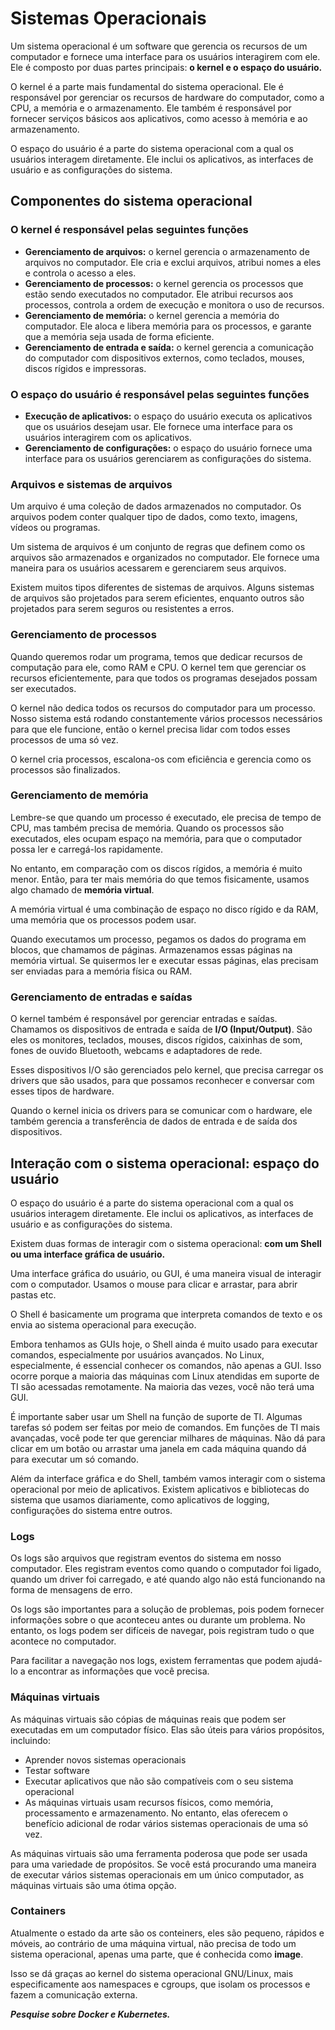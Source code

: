 # Sistemas Operacionais

Um sistema operacional é um software que gerencia os recursos de um computador e fornece uma interface para os usuários interagirem com ele. Ele é composto por duas partes principais: **o kernel e o espaço do usuário.**

O kernel é a parte mais fundamental do sistema operacional. Ele é responsável por gerenciar os recursos de hardware do computador, como a CPU, a memória e o armazenamento. Ele também é responsável por fornecer serviços básicos aos aplicativos, como acesso à memória e ao armazenamento.

O espaço do usuário é a parte do sistema operacional com a qual os usuários interagem diretamente. Ele inclui os aplicativos, as interfaces de usuário e as configurações do sistema.

## Componentes do sistema operacional

### O kernel é responsável pelas seguintes funções

- **Gerenciamento de arquivos:** o kernel gerencia o armazenamento de arquivos no computador. Ele cria e exclui arquivos, atribui nomes a eles e controla o acesso a eles.
- **Gerenciamento de processos:** o kernel gerencia os processos que estão sendo executados no computador. Ele atribui recursos aos processos, controla a ordem de execução e monitora o uso de recursos.
- **Gerenciamento de memória:** o kernel gerencia a memória do computador. Ele aloca e libera memória para os processos, e garante que a memória seja usada de forma eficiente.
- **Gerenciamento de entrada e saída:** o kernel gerencia a comunicação do computador com dispositivos externos, como teclados, mouses, discos rígidos e impressoras.

### O espaço do usuário é responsável pelas seguintes funções

- **Execução de aplicativos:** o espaço do usuário executa os aplicativos que os usuários desejam usar. Ele fornece uma interface para os usuários interagirem com os aplicativos.
- **Gerenciamento de configurações:** o espaço do usuário fornece uma interface para os usuários gerenciarem as configurações do sistema.

### Arquivos e sistemas de arquivos

Um arquivo é uma coleção de dados armazenados no computador. Os arquivos podem conter qualquer tipo de dados, como texto, imagens, vídeos ou programas.

Um sistema de arquivos é um conjunto de regras que definem como os arquivos são armazenados e organizados no computador. Ele fornece uma maneira para os usuários acessarem e gerenciarem seus arquivos.

Existem muitos tipos diferentes de sistemas de arquivos. Alguns sistemas de arquivos são projetados para serem eficientes, enquanto outros são projetados para serem seguros ou resistentes a erros.

### Gerenciamento de processos

Quando queremos rodar um programa, temos que dedicar recursos de computação para ele, como RAM e CPU. O kernel tem que gerenciar os recursos eficientemente, para que todos os programas desejados possam ser executados.

O kernel não dedica todos os recursos do computador para um processo. Nosso sistema está rodando constantemente vários processos necessários para que ele funcione, então o kernel precisa lidar com todos esses processos de uma só vez.

O kernel cria processos, escalona-os com eficiência e gerencia como os processos são finalizados.

### Gerenciamento de memória

Lembre-se que quando um processo é executado, ele precisa de tempo de CPU, mas também precisa de memória. Quando os processos são executados, eles ocupam espaço na memória, para que o computador possa ler e carregá-los rapidamente.

No entanto, em comparação com os discos rígidos, a memória é muito menor. Então, para ter mais memória do que temos fisicamente, usamos algo chamado de **memória virtual**.

A memória virtual é uma combinação de espaço no disco rígido e da RAM, uma memória que os processos podem usar.

Quando executamos um processo, pegamos os dados do programa em blocos, que chamamos de páginas. Armazenamos essas páginas na memória virtual. Se quisermos ler e executar essas páginas, elas precisam ser enviadas para a memória física ou RAM.

### Gerenciamento de entradas e saídas

O kernel também é responsável por gerenciar entradas e saídas. Chamamos os dispositivos de entrada e saída de **I/O (Input/Output)**. São eles os monitores, teclados, mouses, discos rígidos, caixinhas de som, fones de ouvido Bluetooth, webcams e adaptadores de rede.

Esses dispositivos I/O são gerenciados pelo kernel, que precisa carregar os drivers que são usados, para que possamos reconhecer e conversar com esses tipos de hardware.

Quando o kernel inicia os drivers para se comunicar com o hardware, ele também gerencia a transferência de dados de entrada e de saída dos dispositivos.

## Interação com o sistema operacional: espaço do usuário

O espaço do usuário é a parte do sistema operacional com a qual os usuários interagem diretamente. Ele inclui os aplicativos, as interfaces de usuário e as configurações do sistema.

Existem duas formas de interagir com o sistema operacional: **com um Shell ou uma interface gráfica de usuário.**

Uma interface gráfica do usuário, ou GUI, é uma maneira visual de interagir com o computador. Usamos o mouse para clicar e arrastar, para abrir pastas etc.

O Shell é basicamente um programa que interpreta comandos de texto e os envia ao sistema operacional para execução.

Embora tenhamos as GUIs hoje, o Shell ainda é muito usado para executar comandos, especialmente por usuários avançados. No Linux, especialmente, é essencial conhecer os comandos, não apenas a GUI. Isso ocorre porque a maioria das máquinas com Linux atendidas em suporte de TI são acessadas remotamente. Na maioria das vezes, você não terá uma GUI.

É importante saber usar um Shell na função de suporte de TI. Algumas tarefas só podem ser feitas por meio de comandos. Em funções de TI mais avançadas, você pode ter que gerenciar milhares de máquinas. Não dá para clicar em um botão ou arrastar uma janela em cada máquina quando dá para executar um só comando.

Além da interface gráfica e do Shell, também vamos interagir com o sistema operacional por meio de aplicativos. Existem aplicativos e bibliotecas do sistema que usamos diariamente, como aplicativos de logging, configurações do sistema entre outros.

### Logs

Os logs são arquivos que registram eventos do sistema em nosso computador. Eles registram eventos como quando o computador foi ligado, quando um driver foi carregado, e até quando algo não está funcionando na forma de mensagens de erro.

Os logs são importantes para a solução de problemas, pois podem fornecer informações sobre o que aconteceu antes ou durante um problema. No entanto, os logs podem ser difíceis de navegar, pois registram tudo o que acontece no computador.

Para facilitar a navegação nos logs, existem ferramentas que podem ajudá-lo a encontrar as informações que você precisa.

### Máquinas virtuais

As máquinas virtuais são cópias de máquinas reais que podem ser executadas em um computador físico. Elas são úteis para vários propósitos, incluindo:

- Aprender novos sistemas operacionais
- Testar software
- Executar aplicativos que não são compatíveis com o seu sistema operacional
- As máquinas virtuais usam recursos físicos, como memória, processamento e armazenamento. No entanto, elas oferecem o benefício adicional de rodar vários sistemas operacionais de uma só vez.

As máquinas virtuais são uma ferramenta poderosa que pode ser usada para uma variedade de propósitos. Se você está procurando uma maneira de executar vários sistemas operacionais em um único computador, as máquinas virtuais são uma ótima opção.

### Containers

Atualmente o estado da arte são os conteiners, eles são pequeno, rápidos e móveis, ao contrário de uma máquina virtual, não precisa de todo um sistema operacional, apenas uma parte, que é conhecida como **image**.

Isso se dá graças ao kernel do sistema operacional GNU/Linux, mais especificamente aos namespaces e cgroups, que isolam os processos e fazem a comunicação externa.

**_Pesquise sobre Docker e Kubernetes._**
